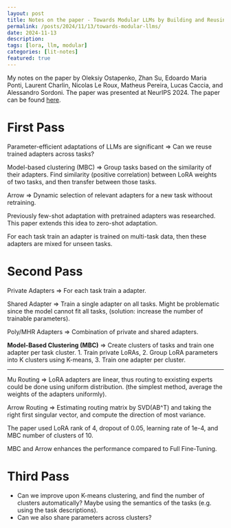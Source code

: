 ```yaml
---
layout: post
title: Notes on the paper - Towards Modular LLMs by Building and Reusing a Library of LoRAs
permalink: /posts/2024/11/13/towards-modular-llms/
date: 2024-11-13
description:
tags: [lora, llm, modular]
categories: [lit-notes]
featured: true
---
```


My notes on the paper by Oleksiy Ostapenko, Zhan Su, Edoardo Maria Ponti, Laurent Charlin, Nicolas Le Roux, Matheus Pereira, Lucas Caccia, and Alessandro Sordoni. The paper was presented at NeurIPS 2024. The paper can be found [here](https://arxiv.org/pdf/2405.11157).

# First Pass
Parameter-efficient adaptations of LLMs are significant => Can we reuse trained adapters across tasks?

Model-based clustering (MBC) => Group tasks based on the similarity of their adapters. Find similarity (positive correlation) between LoRA weights of two tasks, and then transfer between those tasks.

Arrow => Dynamic selection of relevant adapters for a new task withoout retraining.

Previously few-shot adaptation with pretrained adapters was researched. This paper extends this idea to zero-shot adaptation.

For each task train an adapter is trained on multi-task data, then these adapters are mixed for unseen tasks.

# Second Pass

Private Adapters => For each task train a adapter.

Shared Adapter => Train a single adapter on all tasks. Might be problematic since the model cannot fit all tasks, (solution: increase the number of trainable parameters).

Poly/MHR Adapters => Combination of private and shared adapters.

**Model-Based Clustering (MBC)** => Create clusters of tasks and train one adapter per task cluster. 1. Train private LoRAs, 2. Group LoRA parameters into K clusters using K-means, 3. Train one adapter per cluster.

---

Mu Routing => LoRA adapters are linear, thus routing to exxisting experts could be done using uniform distribution. (the simplest method, average the weights of the adapters uniformly).

Arrow Routing => Estimating routing matrix by SVD(AB^T) and taking the right first singular vector, and compute the direction of most variance.

The paper used LoRA rank of 4, dropout of 0.05, learning rate of 1e-4, and MBC number of clusters of 10.

MBC and Arrow enhances the performance compared to Full Fine-Tuning.

# Third Pass
- Can we improve upon K-means clustering, and find the number of clusters automatically? Maybe using the semantics of the tasks (e.g. using the task descriptions).
- Can we also share parameters across clusters?
